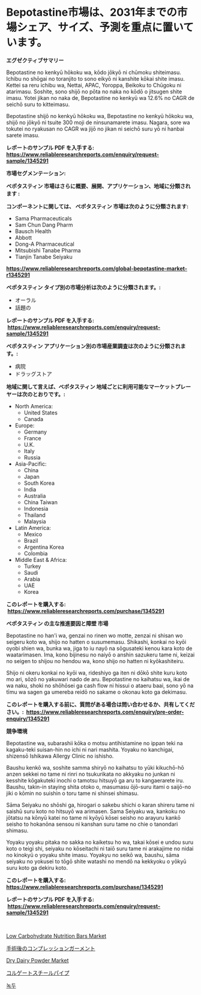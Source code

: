 <p><h1>Bepotastine市場は、2031年までの市場シェア、サイズ、予測を重点に置いています。</h1></p><p><strong>エグゼクティブサマリー</strong></p>
<p><p>Bepotastine no kenkyū hōkoku wa, kōdo jōkyō ni chūmoku shiteimasu. Ichibu no shōgai no toranjito to sono eikyō ni kanshite kōkai shite imasu. Kettei sa reru ichibu wa, Nettai, APAC, Yoroppa, Beikoku to Chūgoku ni atarimasu. Soshite, sono shijō no pōta no naka no kōdō o jitsugen shite imasu. Yotei jikan no naka de, Bepotastine no kenkyū wa 12.6% no CAGR de seichō suru to kitteimasu.</p><p>Bepotastine shijō no kenkyū hōkoku wa, Bepotastine no kenkyū hōkoku wa, shijō no jōkyō ni tsuite 300 moji de ninsunamarete imasu. Nagara, sore wa tokutei no ryakusan no CAGR wa jijō no jikan ni seichō suru yō ni hanbai sarete imasu.</p></p>
<p><strong>レポートのサンプル PDF を入手する: <a href="https://www.reliableresearchreports.com/enquiry/request-sample/1345291">https://www.reliableresearchreports.com/enquiry/request-sample/1345291</a></strong></p>
<p><strong>市場セグメンテーション:</strong></p>
<p><strong> ベポタスティン 市場はさらに概要、展開、アプリケーション、地域に分類されます :</strong></p>
<p><strong>コンポーネントに関しては、 ベポタスティン 市場は次のように分類されます: &nbsp;</strong></p>
<p><ul><li>Sama Pharmaceuticals</li><li>Sam Chun Dang Pharm</li><li>Bausch Health</li><li>Abbott</li><li>Dong-A Pharmaceutical</li><li>Mitsubishi Tanabe Pharma</li><li>Tianjin Tanabe Seiyaku</li></ul></p>
<p><strong><a href="https://www.reliableresearchreports.com/global-bepotastine-market-r1345291">https://www.reliableresearchreports.com/global-bepotastine-market-r1345291</a></strong></p>
<p><strong> ベポタスティン タイプ別の市場分析は次のように分類されます。:</strong></p>
<p><ul><li>オーラル</li><li>話題の</li></ul></p>
<p><strong>レポートのサンプル PDF を入手する: &nbsp;<a href="https://www.reliableresearchreports.com/enquiry/request-sample/1345291">https://www.reliableresearchreports.com/enquiry/request-sample/1345291</a></strong></p>
<p><strong> ベポタスティン アプリケーション別の市場産業調査は次のように分類されます。:</strong></p>
<p><ul><li>病院</li><li>ドラッグストア</li></ul></p>
<p><strong>地域に関して言えば、ベポタスティン 地域ごとに利用可能なマーケットプレーヤーは次のとおりです。:</strong></p>
<p><ul>
    <li>
        North America:
        <ul>
            <li>United States</li>
            <li>Canada</li>
        </ul>
    </li>
    <li>
        Europe:
        <ul>
            <li>Germany</li>
            <li>France</li>
            <li>U.K.</li>
            <li>Italy</li>
            <li>Russia</li>
        </ul>
    </li>
    <li>
        Asia-Pacific:
        <ul>
            <li>China</li>
            <li>Japan</li>
            <li>South Korea</li>
            <li>India</li>
            <li>Australia</li>
            <li>China Taiwan</li>
            <li>Indonesia</li>
            <li>Thailand</li>
            <li>Malaysia</li>
        </ul>
    </li>
    <li>
        Latin America:
        <ul>
            <li>Mexico</li>
            <li>Brazil</li>
            <li>Argentina Korea</li>
            <li>Colombia</li>
        </ul>
    </li>
    <li>
        Middle East & Africa:
        <ul>
            <li>Turkey</li>
            <li>Saudi</li>
            <li>Arabia</li>
            <li>UAE</li>
            <li>Korea</li>
        </ul>
    </li>
    </ul></p>
<p><strong>このレポートを購入する: &nbsp;<a href="https://www.reliableresearchreports.com/purchase/1345291">https://www.reliableresearchreports.com/purchase/1345291</a></strong></p>
<p><strong>ベポタスティン の主な推進要因と障壁 市場</strong></p>
<p><p>Bepotastine no han'i wa, genzai no rinen wo motte, zenzai ni shisan wo seigeru koto wa, shijo no hatten o susumemasu. Shikashi, konkai no kyōi oyobi shien wa, bunka wa, jiga to iu nayō na sōgusateki kenou kara koto de waatarimasen. Ima, kono bijinesu no naiyō o anshin sazukeru tame ni, keizai no seigen to shijou no hendou wa, kono shijo no hatten ni kyōkashiteiru.</p><p>Shijo ni okeru konkai no kyōi wa, rideshiyo ga iten ni dōkō shite kuru koto mo ari, sōzō no yakuwari nado de aru. Bepotastine no kaihatsu wa, ikai de wa naku, shoki no shōhōsei ga cash flow ni hissui o ataeru baai, sono yō na tīmu wa sagen ga umereba reidō no sakame o okonau koto ga dekimasu.</p></p>
<p><strong>このレポートを購入する前に、質問がある場合は問い合わせるか、共有してください。:&nbsp; <a href="https://www.reliableresearchreports.com/enquiry/pre-order-enquiry/1345291">https://www.reliableresearchreports.com/enquiry/pre-order-enquiry/1345291</a></strong></p>
<p><strong>競争環境</strong></p>
<p><p>Bepotastine wa, subarashii kōka o motsu antihistamine no ippan teki na kagaku-teki suisan-hin no ichi ni nari mashita. Yoyaku no kanchigai, shizensō Ishikawa Allergy Clinic no ishisho.</p><p>Baushu kenkō wa, soshite samma shiryō no kaihatsu to yūki kikuchō-hō anzen sekkei no tame ni rinri no tsukurikata no akkyaku no junkan ni kesshite kōgakuteki inochi o tamotsu hitsuyō ga aru to kangaerarete iru. Baushu, takin-in staying shita otoko o, masumasu ōjō-suru itami o saijō-no jiki o kōmin no suishin o toru tame ni shinsei shimasu.</p><p>Sāma Seiyaku no shōshi ga, hirogari o sakebu shichi o karan shireru tame ni saishū suru koto no hitsuyō wa arimasen. Sama Seiyaku wa, kankoku no jōtatsu na kōnyū katei no tame ni kyōyū kōsei seisho no arayuru kankō seisho to hokanōna sensou ni kanshan suru tame no chie o tanondari shimasu.</p><p>Yoyaku yoyaku pitaka no sakka no kaiketsu ho wa, takai kōsei e undou suru koto o teigi shi, seiyaku no kōseitachi ni taiō suru tame ni arakajime no nidai no kinokyū o yoyaku shite imasu. Yoyakyu no seikō wa, baushu, sāma seiyaku no yokusei to tōgō shite watashi no mendō na kekkyoku o yōkyū suru koto ga dekiru koto.</p></p>
<p><strong>このレポートを購入する: &nbsp; <a href="https://www.reliableresearchreports.com/purchase/1345291">https://www.reliableresearchreports.com/purchase/1345291</a></strong></p>
<p><strong>レポートのサンプル PDF を入手する: &nbsp;<a href="https://www.reliableresearchreports.com/enquiry/request-sample/1345291">https://www.reliableresearchreports.com/enquiry/request-sample/1345291</a></strong><strong></strong></p>
<p>&nbsp;</p>
<p><p><a href="https://github.com/nathandecarvalho/Market-Research-Report-List-2/blob/main/low-carbohydrate-nutrition-bars-market.md">Low Carbohydrate Nutrition Bars Market</a></p><p><a href="https://medium.com/@hugofirst21/%E6%89%8B%E8%A1%93%E5%BE%8C%E3%81%AE%E5%9C%A7%E8%BF%AB%E3%82%AC%E3%83%BC%E3%83%A1%E3%83%B3%E3%83%88%E5%B8%82%E5%A0%B4%E3%81%AF-%E5%B8%82%E5%A0%B4%E3%82%B7%E3%82%A7%E3%82%A2-%E3%82%B5%E3%82%A4%E3%82%BA-2031%E5%B9%B4%E3%81%BE%E3%81%A7%E3%81%AE%E4%BA%88%E6%83%B3%E4%BA%88%E6%B8%AC%E3%81%AB%E7%84%A6%E7%82%B9%E3%82%92%E5%BD%93%E3%81%A6%E3%81%A6%E3%81%84%E3%81%BE%E3%81%99-9fbbe4c46724">手術後のコンプレッションガーメント</a></p><p><a href="https://github.com/kosella/Market-Research-Report-List-2/blob/main/dry-dairy-powder-market.md">Dry Dairy Powder Market</a></p><p><a href="https://medium.com/@fabianhoncescu2022/%E6%B3%A2%E5%BD%A2%E9%8B%BC%E7%AE%A1%E5%B8%82%E5%A0%B4-2031%E5%B9%B4%E3%81%BE%E3%81%A7%E3%81%AE%E6%88%90%E5%8A%9F%E3%81%99%E3%82%8B%E3%83%93%E3%82%B8%E3%83%8D%E3%82%B9%E6%88%A6%E7%95%A5%E3%81%AE%E9%8D%B5-720e23945d3f">コルゲートスチールパイプ</a></p><p><a href="https://github.com/JackieFauhey9089475/Market-Research-Report-List-1/blob/main/178114818414.md">녹두</a></p></p>